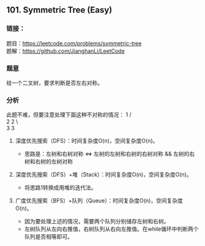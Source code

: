 ## 101. Symmetric Tree (Easy)

### **链接**：
题目：https://leetcode.com/problems/symmetric-tree  
题解：https://github.com/JianghanLi/LeetCode

### **题意**
给一个二叉树，要求判断是否左右对称。


### **分析**  
此题不难，但要注意处理下面这种不对称的情况：
    1
   / \
  2   2
   \   \
   3    3
  
1. 深度优先搜索（DFS）：时间复杂度O(n)，空间复杂度O(n)。
	- 思路是：左树和右树对称 <=> 左树的左树和右树的右树对称  && 左树的右树和右树的左树对称

2. 深度优先搜索（DFS）+堆（Stack）：时间复杂度O(n)，空间复杂度O(n)。
	- 将思路1转换成用堆的迭代法。

3. 广度优先搜索（BFS）+队列（Queue）：时间复杂度O(n)，空间复杂度O(n)。
	- 因为要处理上述的情况，需要两个队列分别储存左树和右树。
	- 左树队列从左向右推值，右树队列从右向左推值。在while循环中判断两个队列是否相等即可。